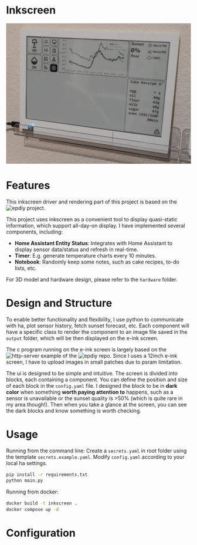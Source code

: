 # Inkscreen

![Inkscreen](docs/demo.jpg)

# Features
This inkscreen driver and rendering part of this project is based on the ![epdiy](https://github.com/vroland/epdiy) project.

This project uses inkscreen as a convenient tool to display quasi-static information, which support all-day-on display. I have implemented several components, including:

- **Home Assistant Entity Status**: Integrates with Home Assistant to display sensor data/status and refresh in real-time.
- **Timer**: E.g. generate temperature charts every 10 minutes.
- **Notebook**: Randomly keep some notes, such as cake recipes, to-do lists, etc.

For 3D model and hardware design, please refer to the `hardware` folder.

# Design and Structure
To enable better functionality and flexibility, I use python to communicate with ha, plot sensor history, fetch sunset forecast, etc. Each component will have a specific class to render the component to an image file saved in the `output` folder, which will be then displayed on the e-ink screen.

The c program running on the e-ink screen is largely based on the ![http-server](https://github.com/vroland/epdiy/tree/main/examples/http-server) example of the ![epdiy](https://github.com/vroland/epdiy) repo. Since I uses a 12inch e-ink screen, I have to upload images in small patches due to psram limitation.

The ui is designed to be simple and intuitive. The screen is divided into blocks, each containing a component. You can define the position and size of each block in the `config.yaml` file. I designed the block to be in **dark color** when something **worth paying attention to** happens, such as a sensor is unavailable or the sunset quality is >50% (which is quite rare in my area though!). Then when you take a glance at the screen, you can see the dark blocks and know something is worth checking.

# Usage
Running from the command line:
Create a `secrets.yaml` in root folder using the template `secrets.example.yaml`.
Modify `config.yaml` according to your local ha settings.

```bash
pip install -r requirements.txt
python main.py
```

Running from docker:
```bash
docker build -t inkscreen .
docker compose up -d
```


# Configuration
